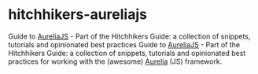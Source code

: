 # hitchhikers-aureliajs
Guide to [AureliaJS](http://aurelia.io) - Part of the Hitchhikers Guide: a collection of snippets, tutorials and opinionated best practices
Guide to [AureliaJS](http://aurelia.io) - Part of the Hitchhikers Guide: a collection of snippets, tutorials and opinionated best practices for working with the (awesome) [Aurelia](http://aurelia.io) (JS) framework.